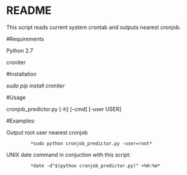 # README #

This script reads current system crontab and outputs nearest cronjob.

#Requirements

Python 2.7

croniter

#Installation

*sudo pip install croniter*

#Usage

cronjob_predictor.py [-h] [-cmd] [-user USER]

#Examples:

Output root user nearest cronjob

             *sudo python cronjob_predictor.py -user=root*

UNIX date command in conjuction with this script:

             *date -d"$(python cronjob_predictor.py)" +%H:%m*